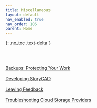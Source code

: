 ```yaml
---
title: Miscellaneous
layout: default
nav_enabled: true
nav_order: 106
parent: Home
---
```

{: .no_toc .text-delta }

<br/>
<br/>

[Backups: Protecting Your Work](Backups_Protecting_Your_Work.html) <br/><br/>
[Developing StoryCAD](Developing_StoryCAD.html) <br/><br/>
[Leaving Feedback](Leaving_Feedback.html) <br/><br/>
[Troubleshooting Cloud Storage Providers](Troubleshooting_Cloud_Storage_Providers.html) <br/><br/>
